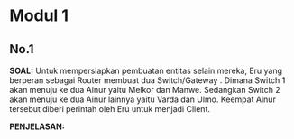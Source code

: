 # Modul 1

## No.1
**SOAL:** Untuk mempersiapkan pembuatan entitas selain mereka, Eru yang berperan sebagai Router membuat dua Switch/Gateway . Dimana Switch 1 akan menuju ke dua Ainur yaitu Melkor dan Manwe. Sedangkan Switch 2 akan menuju ke dua Ainur lainnya yaitu Varda dan Ulmo. Keempat Ainur tersebut diberi perintah oleh Eru untuk menjadi Client.

**PENJELASAN:**
